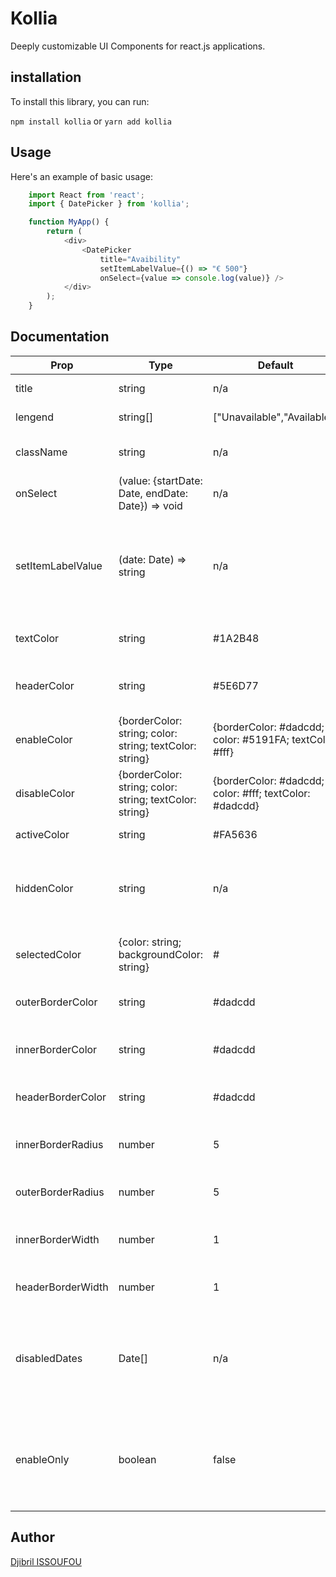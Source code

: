 # Kollia

Deeply customizable UI Components for react.js applications.

## installation

To install this library, you can run:

`npm install kollia` or `yarn add kollia`

## Usage

Here's an example of basic usage:

```javascript
    import React from 'react';
    import { DatePicker } from 'kollia';

    function MyApp() {
        return (
            <div>
                <DatePicker 
                    title="Avaibility" 
                    setItemLabelValue={() => "€ 500"} 
                    onSelect={value => console.log(value)} />
            </div>
        );
    }
```

## Documentation

| Prop  | Type   | Default | Description            |
|-------|--------|---------|------------------------|
| title | string | n/a     | Title of the component |
| lengend | string[] | ["Unavailable","Available"] | Lengends text |
| className | string | n/a | Custom class name(s) that will be added |
| onSelect | (value: {startDate: Date, endDate: Date}) => void | n/a |
| setItemLabelValue | (date: Date) => string | n/a | function called to add custom label to each date (we have to return the label as a string)|
| textColor | string | #1A2B48 | Color of the text in the calendar |
| headerColor | string | #5E6D77 | color of the header text (day's names) |
| enableColor | {borderColor: string; color: string; textColor: string} | {borderColor: #dadcdd; color: #5191FA; textColor: #fff} | color config of the enabled dates |
| disableColor | {borderColor: string; color: string; textColor: string} | {borderColor: #dadcdd; color: #fff; textColor: #dadcdd} | color config of the disabled dates |
| activeColor | string | #FA5636 | color of the current date |
| hiddenColor | string | n/a | set color here to display date that are not in the current month |
| selectedColor | {color: string; backgroundColor: string} | # | colors config of the selected dates |
| outerBorderColor | string | #dadcdd | border color of the calendar |
| innerBorderColor | string | #dadcdd | border color of each date in the calendar |
| headerBorderColor | string | #dadcdd | border color of the header bar |
| innerBorderRadius | number | 5 | border radius of each date in the calendar |
| outerBorderRadius | number | 5 | border width of the calendar |
| innerBorderWidth | number | 1 | border width of each date in the calendar |
| headerBorderWidth | number | 1 | border width of the header bar|
| disabledDates | Date[] | n/a | list of date to enable or disable dependind of the value of the `enableOnly` props |
| enableOnly | boolean | false | if true enable only the date provided in `disabledDates` props. All other dates will be disabled |

## Author

[Djibril ISSOUFOU](https://github.com/djibril6)
